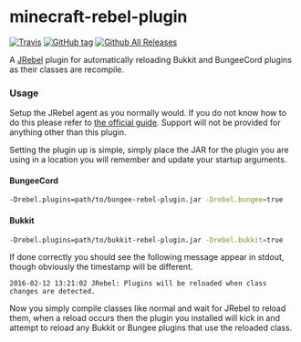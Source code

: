 minecraft-rebel-plugin
======================

[![Travis](https://img.shields.io/travis/Fireflies/minecraft-rebel-plugin.svg?style=flat-square)](https://travis-ci.org/Fireflies/minecraft-rebel-plugin)
[![GitHub tag](https://img.shields.io/github/release/Fireflies/minecraft-rebel-plugin.svg?style=flat-square)](https://github.com/Fireflies/minecraft-rebel-plugin/releases)
[![Github All Releases](https://img.shields.io/github/downloads/Fireflies/minecraft-rebel-plugin/total.svg?style=flat-square)](https://github.com/Fireflies/minecraft-rebel-plugin/releases)

A [JRebel] plugin for automatically reloading Bukkit and BungeeCord plugins as their classes are recompile.

### Usage

Setup the JRebel agent as you normally would. If you do not know how to do this please refer to
[the official guide](http://manuals.zeroturnaround.com/jrebel/). Support will not be provided for anything other than this plugin.

Setting the plugin up is simple, simply place the JAR for the plugin you are using in a location
you will remember and update your startup arguments.

#### BungeeCord

```bash
-Drebel.plugins=path/to/bungee-rebel-plugin.jar -Drebel.bungee=true
```

#### Bukkit
```bash
-Drebel.plugins=path/to/bukkit-rebel-plugin.jar -Drebel.bukkit=true
```

If done correctly you should see the following message appear in stdout, though obviously the timestamp will be different.
```
2016-02-12 13:21:02 JRebel: Plugins will be reloaded when class changes are detected.
```

Now you simply compile classes like normal and wait for JRebel to reload them, when a reload occurs
then the plugin you installed will kick in and attempt to reload any Bukkit or Bungee plugins that use
the reloaded class.

[jrebel]: https://zeroturnaround.com/software/jrebel/